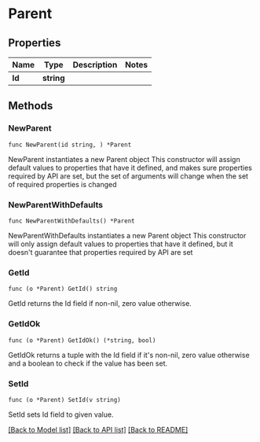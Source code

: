 # Parent

## Properties

Name | Type | Description | Notes
------------ | ------------- | ------------- | -------------
**Id** | **string** |  | 

## Methods

### NewParent

`func NewParent(id string, ) *Parent`

NewParent instantiates a new Parent object
This constructor will assign default values to properties that have it defined,
and makes sure properties required by API are set, but the set of arguments
will change when the set of required properties is changed

### NewParentWithDefaults

`func NewParentWithDefaults() *Parent`

NewParentWithDefaults instantiates a new Parent object
This constructor will only assign default values to properties that have it defined,
but it doesn't guarantee that properties required by API are set

### GetId

`func (o *Parent) GetId() string`

GetId returns the Id field if non-nil, zero value otherwise.

### GetIdOk

`func (o *Parent) GetIdOk() (*string, bool)`

GetIdOk returns a tuple with the Id field if it's non-nil, zero value otherwise
and a boolean to check if the value has been set.

### SetId

`func (o *Parent) SetId(v string)`

SetId sets Id field to given value.



[[Back to Model list]](../README.md#documentation-for-models) [[Back to API list]](../README.md#documentation-for-api-endpoints) [[Back to README]](../README.md)


